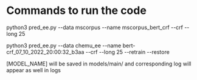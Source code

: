 # Commands to run the code

python3 pred_ee.py --data mscorpus --name mscorpus_bert_crf --crf --long 25

python3 pred_ee.py --data chemu_ee --name  bert-crf_07_10_2022_20:00:32_b3aa --crf --long 25 --retrain --restore

[MODEL_NAME] will be saved in models/main/ and corresponding log will appear as well in logs




